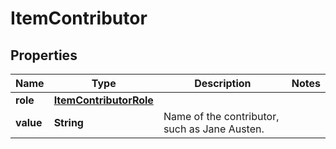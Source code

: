 
# ItemContributor

## Properties
Name | Type | Description | Notes
------------ | ------------- | ------------- | -------------
**role** | [**ItemContributorRole**](ItemContributorRole.md) |  | 
**value** | **String** | Name of the contributor, such as Jane Austen. | 



